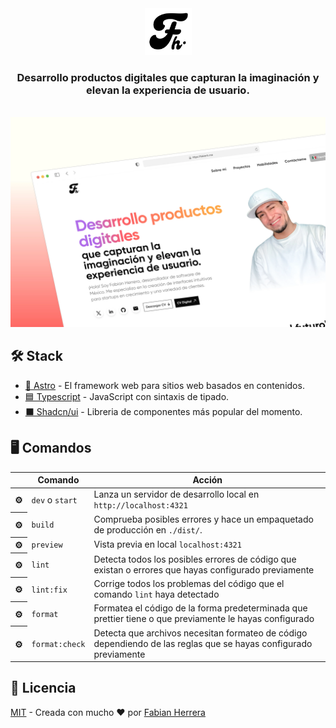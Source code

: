 <main>
  <div align="center">
    <picture align="center">
      <source
        media='(prefers-color-scheme: dark)'
        srcSet='https://github.com/FabianHermar/fabianh.dev/blob/main/public/svg/light-logo.svg'
      />
      <source
        media='(prefers-color-scheme: light)'
        srcSet='https://github.com/FabianHermar/fabianh.dev/blob/main/public/svg/dark-logo.svg'
      />
      <img
        height="75em"
        alt='Boxode Logo'
        src='https://github.com/FabianHermar/fabianh.dev/blob/main/public/svg/dark-logo.svg'
      />
    </picture>
  <h3>Desarrollo productos digitales que capturan la imaginación y elevan la experiencia de usuario.</h3>
    <br />
    <img src="https://raw.githubusercontent.com/FabianHermar/fabianh.me/main/public/portfolio_mockup.webp" alt="Web design of my personal portfolio" />
    <br />
  </div>
    <div>
      <h2>🛠 Stack</h2>
      <ul>
        <li>
          <a href="https://astro.build/">🚀 Astro</a> - El framework web para sitios web basados en contenidos.
        </li>
        <li>
          <a href="https://www.typescriptlang.org/">🟦 Typescript</a> - JavaScript con sintaxis de tipado.
        </li>
        <li>
          <a href="https://ui.shadcn.com/">⬛ Shadcn/ui</a> - Libreria de componentes más popular del momento.
        </li>
      </ul>
    </div>
  <div>
    <h2>🖥 Comandos</h2>
    <table>
      <thead>
        <tr>
          <th></th>
          <th>Comando</th>
          <th>Acción</th>
        </tr>
      </thead>
      <tbody>
        <tr>
          <th>⚙</th>
          <td><code>dev</code> o <code>start</code></td>
          <td>Lanza un servidor de desarrollo local en <code>http://localhost:4321</code></td>
        </tr>
        <tr>
          <th>⚙</th>
          <td><code>build</code></td>
          <td>Comprueba posibles errores y hace un empaquetado de producción en <code>./dist/</code>.</td>
        </tr>
        <tr>
          <th>⚙</th>
          <td><code>preview</code></td>
          <td>Vista previa en local <code>localhost:4321</code></td>
        </tr>
        <tr>
          <th>⚙</th>
          <td><code>lint</code></td>
          <td>Detecta todos los posibles errores de código que existan o errores que hayas configurado previamente</td>
        </tr>
        <tr>
          <th>⚙</th>
          <td><code>lint:fix</code></td>
          <td>Corrige todos los problemas del código que el comando <code>lint</code> haya detectado</td>
        </tr>
        <tr>
          <th>⚙</th>
          <td><code>format</code></td>
          <td>Formatea el código de la forma predeterminada que prettier tiene o que previamente le hayas configurado</td>
        </tr>
        <tr>
          <th>⚙</th>
          <td><code>format:check</code></td>
          <td>Detecta que archivos necesitan formateo de código dependiendo de las reglas que se hayas configurado previamente</td>
        </tr>
      </tbody>
    </table>
  </div>
  <div>
    <h2>🔑 Licencia</h2>
    <a href="https://github.com/FabianHermar/fabianh.dev/blob/main/LICENSE">MIT</a> - Creada con mucho ❤️ por <a href="https://fabianh.dev">Fabian Herrera</a>
  </div>
</main>
